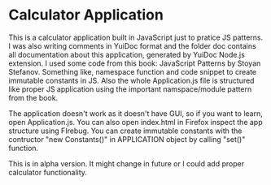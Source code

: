 Calculator Application
=========

This is a calculator application built in JavaScript just to pratice JS patterns. I was also writing comments in YuiDoc format
and the folder doc contains all documentation about this application, generated by YuiDoc Node.js extension.
I used some code from this book: JavaScript Patterns by Stoyan Stefanov. Something like, namespace function and code snippet to 
create immutable constants in JS. Also the whole Application.js file is structured like  proper JS application using
the important namspace/module pattern from the book. 

The application doesn't work as it doesn't have GUI, so if you want to learn, open Application.js. You can also open index.html in Firefox inspect the app structure using FIrebug. 
You can create immutable constants with the contructor "new Constants()" in APPLICATION object by calling "set()" function. 

This is in alpha version. It might change in future or I could add proper calculator functionality.

